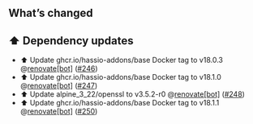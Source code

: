 ## What’s changed

## ⬆️ Dependency updates

- ⬆️ Update ghcr.io/hassio-addons/base Docker tag to v18.0.3 @[renovate[bot]](https://github.com/apps/renovate) ([#246](https://github.com/hassio-addons/addon-ftp/pull/246))
- ⬆️ Update ghcr.io/hassio-addons/base Docker tag to v18.1.0 @[renovate[bot]](https://github.com/apps/renovate) ([#247](https://github.com/hassio-addons/addon-ftp/pull/247))
- ⬆️ Update alpine_3_22/openssl to v3.5.2-r0 @[renovate[bot]](https://github.com/apps/renovate) ([#248](https://github.com/hassio-addons/addon-ftp/pull/248))
- ⬆️ Update ghcr.io/hassio-addons/base Docker tag to v18.1.1 @[renovate[bot]](https://github.com/apps/renovate) ([#250](https://github.com/hassio-addons/addon-ftp/pull/250))
